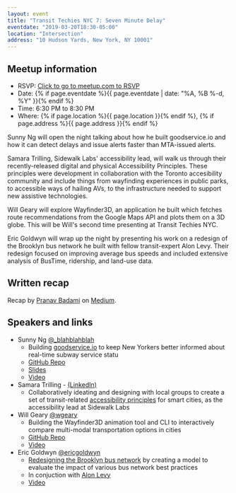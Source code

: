 ```yaml
---
layout: event
title: "Transit Techies NYC 7: Seven Minute Delay"
eventdate: "2019-03-20T18:30-05:00"
location: "Intersection"
address: "10 Hudson Yards, New York, NY 10001"
---
```


## Meetup information

- RSVP: [Click to go to meetup.com to RSVP](https://www.meetup.com/Transit-Techies-NYC/events/259203820/)
- Date: {% if page.eventdate %}{{ page.eventdate | date: "%A, %B %-d, %Y" }}{% endif %}
- Time: 6:30 PM to 8:30 PM
- Where: {% if page.location %}{{ page.location }}{% endif %}, {% if page.address %}{{ page.address }}{% endif %}

Sunny Ng will open the night talking about how he built goodservice.io and how it can detect delays and issue alerts faster than MTA-issued alerts.

Samara Trilling, Sidewalk Labs' accessibility lead, will walk us through their recently-released digital and physical Accessibility Principles. These principles were development in collaboration with the Toronto accesibility community and include things from wayfinding experiences in public parks, to accessible ways of hailing AVs, to the infrastructure needed to support new assistive technologies.

Will Geary will explore Wayfinder3D, an application he built which fetches route recommendations from the Google Maps API and plots them on a 3D globe. This will be Will's second time presenting at Transit Techies NYC.

Eric Goldwyn will wrap up the night by presenting his work on a redesign of the Brooklyn bus network he built with fellow transit-expert Alon Levy. Their redesign focused on improving average bus speeds and included extensive analysis of BusTime, ridership, and land-use data.


## Written recap

Recap by [Pranav Badami](https://twitter.com/Pranav_Badami) on [Medium](https://medium.com/@pranavbadami/recap-transit-techies-nyc-7-7-minute-delay-37d334026fa3).

## Speakers and links

- Sunny Ng [@\_blahblahblah](https://twitter.com/_blahblahblah)
  - Building [goodservice.io](https://www.goodservice.io/trains) to keep New Yorkers better informed about real-time subway service statu
  - [GitHub Repo](https://github.com/blahblahblah-/goodservice)
  - [Slides](https://speakerdeck.com/blahblahblah/goodservice-dot-io)
  - [Video](https://youtu.be/tidjA5EJnl0)
- Samara Trilling - [(LinkedIn)](https://www.linkedin.com/in/samaratrilling/)
  - Collaboratively ideating and designing with local groups to create a set of transit-related [accessibility principles](https://medium.com/sidewalk-toronto/co-designing-a-more-accessible-community-d6377599f4ce) for smart cities, as the accessibility lead at Sidewalk Labs
- Will Geary [@wgeary](https://twitter.com/wgeary)
  - Building the Wayfinder3D animation tool and CLI to interactively compare multi-modal transportation options in cities
  - [GitHub Repo](https://github.com/willgeary/Wayfinder3D)
  - [Video](https://youtu.be/9WiTyKr1B0k)
- Eric Goldwyn [@ericgoldwyn](https://twitter.com/ericgoldwyn)
  - [Redesigning the Brooklyn bus network](https://www.citylab.com/perspective/2018/11/brooklyn-bus-route-redesign-mta-new-york/575716/) by creating a model to evaluate the impact of various bus network best practices
  - In conjuction with [Alon Levy](https://twitter.com/alon_levy)
  - [Video](https://youtu.be/V3x12ApF28Q)